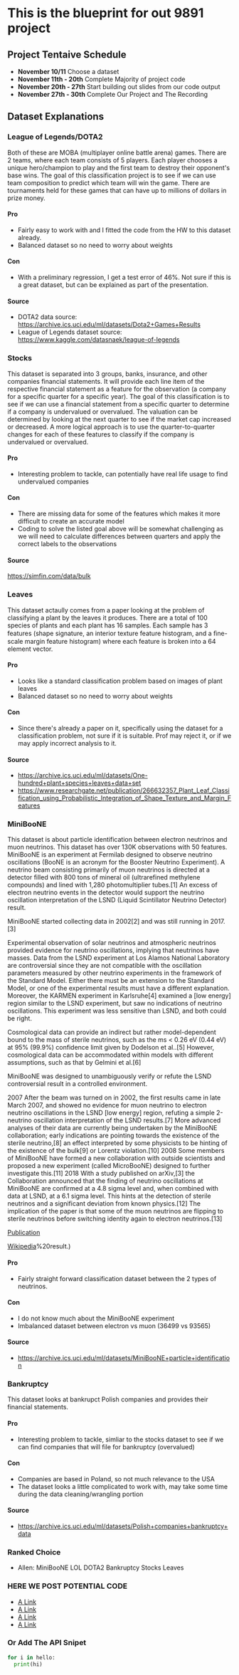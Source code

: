 # This is the blueprint for out 9891 project 




## Project Tentaive Schedule 
- **November 10/11** Choose a dataset
- **November 11th - 20th** Complete Majority of project code 
- **November 20th - 27th** Start building out slides from our code output 
- **November 27th - 30th** Complete Our Project and The Recording 

## Dataset Explanations

### League of Legends/DOTA2
Both of these are MOBA (multiplayer online battle arena) games. There are 2 teams, where each team consists of 5 players. Each player chooses a unique hero/champion to play and the first team to destroy their opponent's base wins. The goal of this classification project is to see if we can use team composition to predict which team will win the game. There are tournaments held for these games that can have up to millions of dollars in prize money. 

#### Pro 
- Fairly easy to work with and I fitted the code from the HW to this dataset already.
- Balanced dataset so no need to worry about weights

#### Con
- With a preliminary regression, I get a test error of 46%. Not sure if this is a great dataset, but can be explained as part of the presentation. 

#### Source
- DOTA2 data source: https://archive.ics.uci.edu/ml/datasets/Dota2+Games+Results
- League of Legends dataset source: https://www.kaggle.com/datasnaek/league-of-legends

### Stocks
This dataset is separated into 3 groups, banks, insurance, and other companies financial statements. It will provide each line item of the respective financial statement as a feature for the observation (a company for a specific quarter for a specific year). The goal of this classification is to see if we can use a financial statement from a specific quarter to determine if a company is undervalued or overvalued. The valuation can be determined by looking at the next quarter to see if the market cap increased or decreased. A more logical approach is to use the quarter-to-quarter changes for each of these features to classify if the company is undervalued or overvalued. 

#### Pro
- Interesting problem to tackle, can potentially have real life usage to find undervalued companies

#### Con
- There are missing data for some of the features which makes it more difficult to create an accurate model
- Coding to solve the listed goal above will be somewhat challenging as we will need to calculate differences between quarters and apply the correct labels to the observations

#### Source
https://simfin.com/data/bulk

### Leaves
This dataset actaully comes from a paper looking at the problem of classifying a plant by the leaves it produces. There are a total of 100 species of plants and each plant has 16 samples. Each sample has 3 features (shape signature, an interior texture feature histogram, and a ﬁne-scale margin feature histogram) where each feature is broken into a 64 element vector. 

#### Pro
- Looks like a standard classification problem based on images of plant leaves
- Balanced dataset so no need to worry about weights

#### Con
- Since there's already a paper on it, specifically using the dataset for a classification problem, not sure if it is suitable. Prof may reject it, or if we may apply incorrect analysis to it. 

#### Source
- https://archive.ics.uci.edu/ml/datasets/One-hundred+plant+species+leaves+data+set
- https://www.researchgate.net/publication/266632357_Plant_Leaf_Classification_using_Probabilistic_Integration_of_Shape_Texture_and_Margin_Features

### MiniBooNE
This dataset is about particle identification between electron neutrinos and muon neutrinos. This dataset has over 130K observations with 50 features. 
MiniBooNE is an experiment at Fermilab designed to observe neutrino oscillations (BooNE is an acronym for the Booster Neutrino Experiment). A neutrino beam consisting primarily of muon neutrinos is directed at a detector filled with 800 tons of mineral oil (ultrarefined methylene compounds) and lined with 1,280 photomultiplier tubes.[1] An excess of electron neutrino events in the detector would support the neutrino oscillation interpretation of the LSND (Liquid Scintillator Neutrino Detector) result.

MiniBooNE started collecting data in 2002[2] and was still running in 2017.[3]


Experimental observation of solar neutrinos and atmospheric neutrinos provided evidence for neutrino oscillations, implying that neutrinos have masses. Data from the LSND experiment at Los Alamos National Laboratory are controversial since they are not compatible with the oscillation parameters measured by other neutrino experiments in the framework of the Standard Model. Either there must be an extension to the Standard Model, or one of the experimental results must have a different explanation. Moreover, the KARMEN experiment in Karlsruhe[4] examined a [low energy] region similar to the LSND experiment, but saw no indications of neutrino oscillations. This experiment was less sensitive than LSND, and both could be right.

Cosmological data can provide an indirect but rather model-dependent bound to the mass of sterile neutrinos, such as the ms < 0.26 eV (0.44 eV) at 95% (99.9%) confidence limit given by Dodelson et al..[5] However, cosmological data can be accommodated within models with different assumptions, such as that by Gelmini et al.[6]

MiniBooNE was designed to unambiguously verify or refute the LSND controversial result in a controlled environment.

2007
After the beam was turned on in 2002, the first results came in late March 2007, and showed no evidence for muon neutrino to electron neutrino oscillations in the LSND [low energy] region, refuting a simple 2-neutrino oscillation interpretation of the LSND results.[7] More advanced analyses of their data are currently being undertaken by the MiniBooNE collaboration; early indications are pointing towards the existence of the sterile neutrino,[8] an effect interpreted by some physicists to be hinting of the existence of the bulk[9] or Lorentz violation.[10]
2008
Some members of MiniBooNE have formed a new collaboration with outside scientists and proposed a new experiment (called MicroBooNE) designed to further investigate this.[11]
2018
With a study published on arXiv,[3] the Collaboration announced that the finding of neutrino oscillations at MiniBooNE are confirmed at a 4.8 sigma level and, when combined with data at LSND, at a 6.1 sigma level. This hints at the detection of sterile neutrinos and a significant deviation from known physics.[12] The implication of the paper is that some of the muon neutrinos are flipping to sterile neutrinos before switching identity again to electron neutrinos.[13]

[Publication](https://arxiv.org/abs/1702.02688)

[Wikipedia](https://en.wikipedia.org/wiki/MiniBooNE#:~:text=MiniBooNE%20is%20an%20experiment%20at,for%20the%20Booster%20Neutrino%20Experiment.&text=An%20excess%20of%20electron%20neutrino,Liquid%20Scintillator%20Neutrino%20Detector)%20result.)

#### Pro
- Fairly straight forward classification dataset between the 2 types of neutrinos. 

#### Con
- I do not know much about the MiniBooNE experiment
- Imbalanced dataset between electron vs muon (36499 vs 93565)

#### Source
- https://archive.ics.uci.edu/ml/datasets/MiniBooNE+particle+identification

### Bankruptcy
This dataset looks at bankrupct Polish companies and provides their financial statements. 

#### Pro
- Interesting problem to tackle, simliar to the stocks dataset to see if we can find companies that will file for bankruptcy (overvalued)

#### Con
- Companies are based in Poland, so not much relevance to the USA
- The dataset looks a little complicated to work with, may take some time during the data cleaning/wrangling portion

#### Source
- https://archive.ics.uci.edu/ml/datasets/Polish+companies+bankruptcy+data

### Ranked Choice

- Allen: MiniBooNE  LOL  DOTA2  Bankruptcy  Stocks  Leaves


### HERE WE POST POTENTIAL CODE 

- [A Link](http://google.com)
- [A Link](http://google.com)
- [A Link](http://google.com)
- [A Link](http://google.com)



### Or Add The API Snipet 

```python 
for i in hello: 
  print(hi) 


``` 
